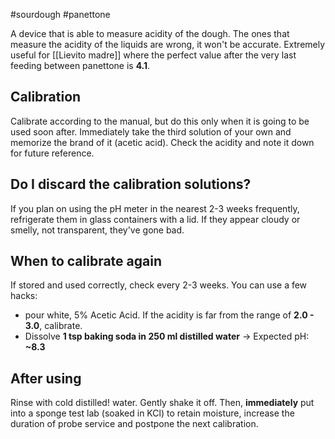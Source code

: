 
#sourdough #panettone 

A device that is able to measure acidity of the dough. The ones that measure the acidity of the liquids are wrong, it won't be accurate.
Extremely useful for [[Lievito madre]] where the perfect value after the very last feeding between panettone is **4.1**.
## Calibration

Calibrate according to the manual, but do this only when it is going to be used soon after.
Immediately take the third solution of your own and memorize the brand of it (acetic acid). Check the acidity and note it down for future reference.

## Do I discard the calibration solutions?

If you plan on using the pH meter in the nearest 2-3 weeks frequently, refrigerate them in glass containers with a lid. If they appear cloudy or smelly, not transparent, they've gone bad.
## When to calibrate again

If stored and used correctly, check every 2-3 weeks. You can use a few hacks:
- pour white, 5% Acetic Acid. If the acidity is far from the range of **2.0 - 3.0**, calibrate.
- Dissolve **1 tsp baking soda in 250 ml distilled water** → Expected pH: **~8.3**

## After using

Rinse with cold distilled! water. Gently shake it off. Then, **immediately** put into a sponge test lab (soaked in KCl) to retain moisture, increase the duration of probe service and postpone the next calibration.
